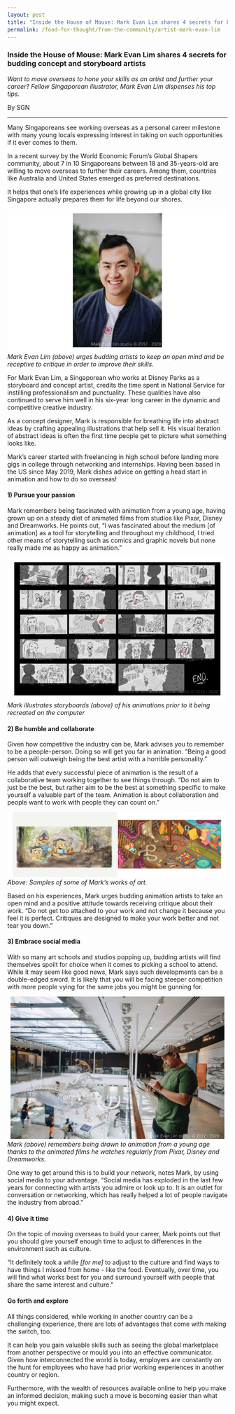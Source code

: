 ```yaml
---
layout: post
title: "Inside the House of Mouse: Mark Evan Lim shares 4 secrets for budding concept and storyboard artists"
permalink: /food-for-thought/from-the-community/artist-mark-evan-lim
---
```


### Inside the House of Mouse: Mark Evan Lim shares 4 secrets for budding concept and storyboard artists 

_Want to move overseas to hone your skills as an artist and further your career? Fellow Singaporean illustrator, Mark Evan Lim dispenses his top tips._

By SGN
<hr>

Many Singaporeans see working overseas as a personal career milestone with many young locals expressing interest in taking on such opportunities if it ever comes to them. 

In a recent survey by the World Economic Forum’s Global Shapers community, about 7 in 10 Singaporeans between 18 and 35-years-old are willing to move overseas to further their careers. Among them, countries like Australia and United States emerged as preferred destinations.

It helps that one’s life experiences while growing up in a global city like Singapore actually prepares them for life beyond our shores.  

![Image](/images/stories/2020/Mar/markevanlim1.png)
_Mark Evan Lim (above) urges budding artists to keep an open mind and be receptive to critique in order to improve their skills._

For Mark Evan Lim, a Singaporean who works at Disney Parks as a storyboard and concept artist, credits the time spent in National Service for instilling professionalism and punctuality. These qualities have also continued to serve him well in his six-year long career in the dynamic and competitive creative industry.

As a concept designer, Mark is responsible for breathing life into abstract ideas by crafting appealing illustrations that help sell it. His visual iteration of abstract ideas is often the first time people get to picture what something looks like. 

Mark’s career started with freelancing in high school before landing more gigs in college through networking and internships. Having been based in the US since May 2019, Mark dishes advice on getting a head start in animation and how to do so overseas!

#### 1) Pursue your passion

Mark remembers being fascinated with animation from a young age, having grown up on a steady diet of animated films from studios like Pixar, Disney and Dreamworks. He points out, “I was fascinated about the medium [of animation] as a tool for storytelling and throughout my childhood, I tried other means of storytelling such as comics and graphic novels but none really made me as happy as animation.” 

![Image](/images/stories/2020/Mar/markevanlim2.png)
_Mark illustrates storyboards (above) of his animations prior to it being recreated on the computer_

#### 2) Be humble and collaborate

Given how competitive the industry can be, Mark advises you to remember to be a people-person.  Doing so will get you far in animation. “Being a good person will outweigh being the best artist with a horrible personality.” 

He adds that every successful piece of animation is the result of a collaborative team working together to see things through. “Do not aim to just be the best, but rather aim to be the best at something specific to make yourself a valuable part of the team. Animation is about collaboration and people want to work with people they can count on.” 

![Image](/images/stories/2020/Mar/markevanlim3.png)
_Above: Samples of some of Mark’s works of art._

Based on his experiences, Mark urges budding animation artists to take an open mind and a positive attitude towards receiving critique about their work. “Do not get too attached to your work and not change it because you feel it is perfect. Critiques are designed to make your work better and not tear you down.”

#### 3)	Embrace social media

With so many art schools and studios popping up, budding artists will find themselves spoilt for choice when it comes to picking a school to attend. While it may seem like good news, Mark says such developments can be a double-edged sword. It is likely that you will be facing steeper competition with more people vying for the same jobs you might be gunning for.

![Image](/images/stories/2020/Mar/markevanlim4.png)
_Mark (above) remembers being drawn to animation from a young age thanks to the animated films he watches regularly from Pixar, Disney and Dreamworks._

One way to get around this is to build your network, notes Mark, by using social media to your advantage. “Social media has exploded in the last few years for connecting with artists you admire or look up to. It is an outlet for conversation or networking, which has really helped a lot of people navigate the industry from abroad.”

#### 4) Give it time

On the topic of moving overseas to build your career, Mark points out that you should give yourself enough time to adjust to differences in the environment such as culture.

“It definitely took a while _[for me]_ to adjust to the culture and find ways to have things I missed from home - like the food. Eventually, over time, you will find what works best for you and surround yourself with people that share the same interest and culture.”

#### Go forth and explore

All things considered, while working in another country can be a challenging experience, there are lots of advantages that come with making the switch, too.

It can help you gain valuable skills such as seeing the global marketplace from another perspective or mould you into an effective communicator. Given how interconnected the world is today, employers are constantly on the hunt for employees who have had prior working experiences in another country or region. 

Furthermore, with the wealth of resources available online to help you make an informed decision, making such a move is becoming easier than what you might expect.
